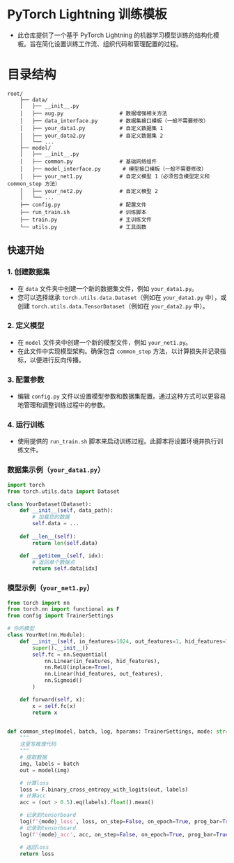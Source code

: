 # PyTorch Lightning 训练模板

- 此仓库提供了一个基于 PyTorch Lightning 的机器学习模型训练的结构化模板。旨在简化设置训练工作流、组织代码和管理配置的过程。

# 目录结构

```
root/
	├── data/
	│   ├── __init__.py
	│   ├── aug.py                  # 数据增强相关方法
	│   ├── data_interface.py       # 数据集接口模板（一般不需要修改）
	│   ├── your_data1.py           # 自定义数据集 1
	│   ├── your_data2.py           # 自定义数据集 2
	│   └── ...
	├── model/
	│   ├── __init__.py
	│   ├── common.py               # 基础网络组件
	│   ├── model_interface.py       # 模型接口模板（一般不需要修改）
	│   ├── your_net1.py            # 自定义模型 1（必须包含模型定义和 common_step 方法）
	│   ├── your_net2.py            # 自定义模型 2
	│   └── ...
	├── config.py                   # 配置文件
	├── run_train.sh                # 训练脚本
	├── train.py                    # 主训练文件
	└── utils.py                    # 工具函数
```

## 快速开始

### 1. 创建数据集
- 在 `data` 文件夹中创建一个新的数据集文件，例如 `your_data1.py`。
- 您可以选择继承 `torch.utils.data.Dataset`（例如在 `your_data1.py` 中），或创建 `torch.utils.data.TensorDataset`（例如在 `your_data2.py` 中）。

### 2. 定义模型
- 在 `model` 文件夹中创建一个新的模型文件，例如 `your_net1.py`。
- 在此文件中实现模型架构。确保包含 `common_step` 方法，以计算损失并记录指标，以便进行反向传播。

### 3. 配置参数
- 编辑 `config.py` 文件以设置模型参数和数据集配置。通过这种方式可以更容易地管理和调整训练过程中的参数。

### 4. 运行训练
- 使用提供的 `run_train.sh` 脚本来启动训练过程。此脚本将设置环境并执行训练文件。


### 数据集示例（`your_data1.py`）

```python
import torch
from torch.utils.data import Dataset

class YourDataset(Dataset):
    def __init__(self, data_path):
        # 加载您的数据
        self.data = ...
    
    def __len__(self):
        return len(self.data)

    def __getitem__(self, idx):
        # 返回单个数据点
        return self.data[idx]
```

### 模型示例（`your_net1.py`）

```python
from torch import nn
from torch.nn import functional as F
from config import TrainerSettings

# 你的模型
class YourNet(nn.Module):
    def __init__(self, in_features=1024, out_features=1, hid_features=128):
        super().__init__()
        self.fc = nn.Sequential(
            nn.Linear(in_features, hid_features),
            nn.ReLU(inplace=True),
            nn.Linear(hid_features, out_features),
            nn.Sigmoid()
        )

    def forward(self, x):
        x = self.fc(x)
        return x


def common_step(model, batch, log, hparams: TrainerSettings, mode: str='train'):
    """
    这里写推理代码
    """
    # 提取数据
    img, labels = batch
    out = model(img)

    # 计算loss
    loss = F.binary_cross_entropy_with_logits(out, labels)    
    # 计算acc
    acc = (out > 0.5).eq(labels).float().mean()

    # 记录到tensorboard
    log(f'{mode}_loss', loss, on_step=False, on_epoch=True, prog_bar=True)
    # 记录到tensorboard
    log(f'{mode}_acc', acc, on_step=False, on_epoch=True, prog_bar=True)

    # 返回loss
    return loss
```
